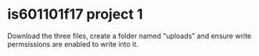 # is601101f17 project 1

Download the three files, create a folder named "uploads" and ensure write permsissions are enabled to write into it. 
